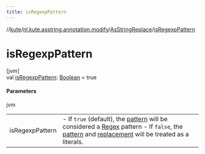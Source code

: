 ```yaml
---
title: isRegexpPattern
---
```

//[kute](../../../index.html)/[nl.kute.asstring.annotation.modify](../index.html)/[AsStringReplace](index.html)/[isRegexpPattern](is-regexp-pattern.html)



# isRegexpPattern



[jvm]\
val [isRegexpPattern](is-regexp-pattern.html): [Boolean](https://kotlinlang.org/api/latest/jvm/stdlib/kotlin/-boolean/index.html) = true



#### Parameters


jvm

| | |
|---|---|
| isRegexpPattern | -     If `true` (default), the [pattern](pattern.html) will be considered a [Regex](https://kotlinlang.org/api/latest/jvm/stdlib/kotlin.text/-regex/index.html) pattern -     If `false`, the [pattern](pattern.html) and [replacement](replacement.html) will be treated as a literals. |




